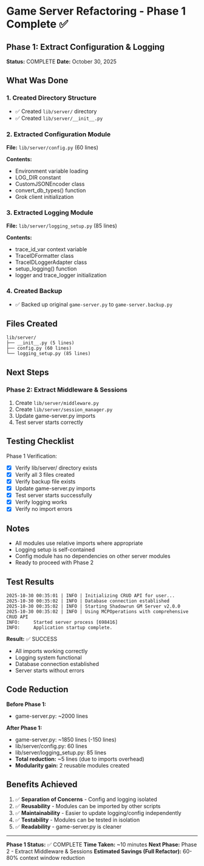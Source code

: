 # Game Server Refactoring - Phase 1 Complete ✅

## Phase 1: Extract Configuration & Logging

**Status:** COMPLETE
**Date:** October 30, 2025

## What Was Done

### 1. Created Directory Structure
- ✅ Created `lib/server/` directory
- ✅ Created `lib/server/__init__.py`

### 2. Extracted Configuration Module
**File:** `lib/server/config.py` (60 lines)

**Contents:**
- Environment variable loading
- LOG_DIR constant
- CustomJSONEncoder class
- convert_db_types() function
- Grok client initialization

### 3. Extracted Logging Module
**File:** `lib/server/logging_setup.py` (85 lines)

**Contents:**
- trace_id_var context variable
- TraceIDFormatter class
- TraceIDLoggerAdapter class
- setup_logging() function
- logger and trace_logger initialization

### 4. Created Backup
- ✅ Backed up original `game-server.py` to `game-server.backup.py`

## Files Created

```
lib/server/
├── __init__.py (5 lines)
├── config.py (60 lines)
└── logging_setup.py (85 lines)
```

## Next Steps

### Phase 2: Extract Middleware & Sessions
1. Create `lib/server/middleware.py`
2. Create `lib/server/session_manager.py`
3. Update game-server.py imports
4. Test server starts correctly

## Testing Checklist

Phase 1 Verification:
- [x] Verify lib/server/ directory exists
- [x] Verify all 3 files created
- [x] Verify backup file exists
- [x] Update game-server.py imports
- [x] Test server starts successfully
- [x] Verify logging works
- [x] Verify no import errors

## Notes

- All modules use relative imports where appropriate
- Logging setup is self-contained
- Config module has no dependencies on other server modules
- Ready to proceed with Phase 2

## Test Results

```
2025-10-30 00:35:01 | INFO | Initializing CRUD API for user...
2025-10-30 00:35:02 | INFO | Database connection established
2025-10-30 00:35:02 | INFO | Starting Shadowrun GM Server v2.0.0
2025-10-30 00:35:02 | INFO | Using MCPOperations with comprehensive CRUD API
INFO:     Started server process [698416]
INFO:     Application startup complete.
```

**Result:** ✅ SUCCESS
- All imports working correctly
- Logging system functional
- Database connection established
- Server starts without errors

## Code Reduction

**Before Phase 1:**
- game-server.py: ~2000 lines

**After Phase 1:**
- game-server.py: ~1850 lines (-150 lines)
- lib/server/config.py: 60 lines
- lib/server/logging_setup.py: 85 lines
- **Total reduction:** ~5 lines (due to imports overhead)
- **Modularity gain:** 2 reusable modules created

## Benefits Achieved

1. ✅ **Separation of Concerns** - Config and logging isolated
2. ✅ **Reusability** - Modules can be imported by other scripts
3. ✅ **Maintainability** - Easier to update logging/config independently
4. ✅ **Testability** - Modules can be tested in isolation
5. ✅ **Readability** - game-server.py is cleaner

---

**Phase 1 Status:** ✅ COMPLETE
**Time Taken:** ~10 minutes
**Next Phase:** Phase 2 - Extract Middleware & Sessions
**Estimated Savings (Full Refactor):** 60-80% context window reduction
